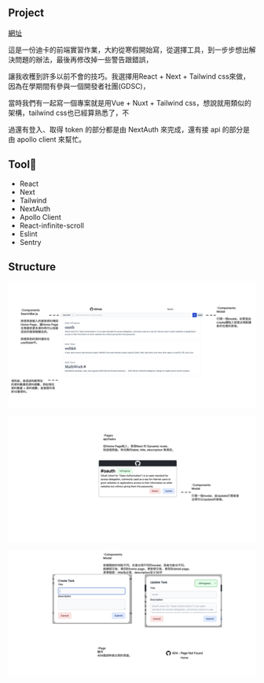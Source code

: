 ## Project
[網址](https://dcardv2.vercel.app/)

這是一份迪卡的前端實習作業，大約從寒假開始寫，從選擇工具，到一步步想出解決問題的辦法，最後再修改掉一些警告跟錯誤，

讓我收穫到許多以前不會的技巧。我選擇用React + Next + Tailwind css來做，因為在學期間有參與一個開發者社團(GDSC)，

當時我們有一起寫一個專案就是用Vue + Nuxt + Tailwind css，想說就用類似的架構，tailwind css也已經算熟悉了，不

過還有登入、取得 token 的部分都是由 NextAuth 來完成，還有接 api 的部分是由 apollo client 來幫忙。


## Tool🌱
- React
- Next
- Tailwind
- NextAuth
- Apollo Client
- React-infinite-scroll
- Eslint
- Sentry

## Structure
![Home Image](/public/Home.svg)

![Detail Image](/public/Detail.svg)

![Modal Image](/public/Other.svg)





